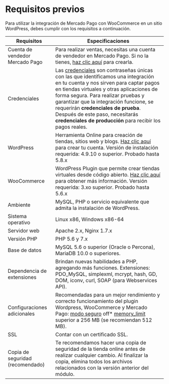 # Requisitos previos

Para utilizar la integración de Mercado Pago con WooCommerce en un sitio WordPress, debes cumplir con los requisitos a continuación.

| Requisitos | Especificaciones |
|---|---|
| Cuenta de vendedor Mercado Pago | Para realizar ventas, necesitas una cuenta de vendedor en Mercado Pago. Si no la tienes, [haz clic aquí](https://www.mercadopago[FAKER][URL][DOMAIN]/hub/registration/landing) para crearla. |
| Credenciales | Las [credenciales](/developers/es/guides/additional-content/credentials/credentials) son contraseñas únicas con las que identificamos una integración en tu cuenta y nos sirven para captar pagos en tiendas virtuales y otras aplicaciones de forma segura. Para realizar pruebas y garantizar que la integración funcione, se requerirán **credenciales de prueba**. Después de este paso, necesitarás **credenciales de producción** para recibir los pagos reales. |
| WordPress | Herramienta Online para creación de tiendas, sitios web y blogs. [Haz clic aquí](https://es.wordpress.org/) para crear tu cuenta. Versión de instalación requerida: 4.9.10 o superior. Probado hasta 5.8.x |
| WooCommerce | WordPress Plugin que permite crear tiendas virtuales desde código abierto. [Haz clic aquí](https://woocommerce.com/es-es/woocommerce-features/) para obtener más información. Versión requerida: 3.xo superior. Probado hasta 5.6.x |
| Ambiente | MySQL, PHP o servicio equivalente que admita la instalación de WordPress. |
| Sistema operativo | Linux x86, Windows x86-64 |
| Servidor web | Apache 2.x, Nginx 1.7.x |
| Versión PHP | PHP 5.6 y 7.x |
| Base de datos | MySQL 5.6 o superior (Oracle o Percona), MariaDB 10.0 o superiores. |
| Dependencia de extensiones | Brindan nuevas habilidades a PHP, agregando más funciones. Extensiones: PDO_MySQL, simplexml, mcrypt, hash, GD, DOM, iconv, curl, SOAP (para Webservices API). |
| Configuraciones adicionales | Recomendadas para un mejor rendimiento y correcto funcionamiento del plugin Wordpress, WooCommerce y Mercado Pago: [modo seguro](https://wordpress.org/plugins/safe-mode/) off* [memory_limit](https://docs.woocommerce.com/document/increasing-the-wordpress-memory-limit/) superior a 256 MB (se recomiendan 512 MB). |
| SSL | Contar con un certificado SSL. |
| Copia de seguridad (recomendado) | Te recomendamos hacer una copia de seguridad de la tienda online antes de realizar cualquier cambio. Al finalizar la copia, elimina todos los archivos relacionados con la versión anterior del módulo. |

